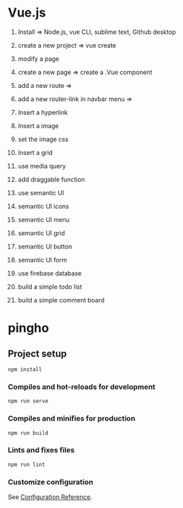 # Vue.js

1. Install => Node.js, vue CLI, sublime text, Github desktop
2. create a new project => vue create
3. modify a page

4. create a new page => create a .Vue component
5. add a new route =>
6. add a new router-link in navbar menu =>

7. Insert a hyperlink
8. Insert a image
9. set the image css
10. Insert a grid
11. use media query

12. add draggable function

13. use semantic UI
14. semantic UI icons
15. semantic UI menu
16. semantic UI grid
17. semantic UI button
18. semantic UI form

19. use firebase database
20. build a simple todo list
21. build a simple comment board

# pingho

## Project setup
```
npm install
```

### Compiles and hot-reloads for development
```
npm run serve
```

### Compiles and minifies for production
```
npm run build
```

### Lints and fixes files
```
npm run lint
```

### Customize configuration
See [Configuration Reference](https://cli.vuejs.org/config/).
